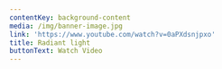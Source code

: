 ```yaml
---
contentKey: background-content
media: /img/banner-image.jpg
link: 'https://www.youtube.com/watch?v=0aPXdsnjpxo'
title: Radiant light
buttonText: Watch Video
---
```


